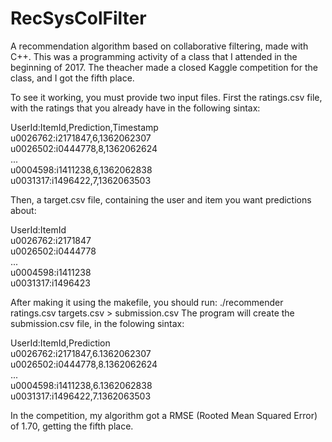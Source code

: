 # RecSysColFilter
A recommendation algorithm based on collaborative filtering, made with C++.
This was a programming activity of a class that I attended in the beginning of 2017.
The theacher made a closed Kaggle competition for the class, and I got the fifth place.

To see it working, you must provide two input files. First the ratings.csv file, with the
ratings that you already have in the following sintax:

UserId:ItemId,Prediction,Timestamp<br />
u0026762:i2171847,6,1362062307<br />
u0026502:i0444778,8,1362062624<br />
...<br />
u0004598:i1411238,6,1362062838<br />
u0031317:i1496422,7,1362063503<br />

Then, a target.csv file, containing the user and item you want predictions about:

UserId:ItemId<br />
u0026762:i2171847<br />
u0026502:i0444778<br />
...<br />
u0004598:i1411238<br />
u0031317:i1496423<br />

After making it using the makefile, you should run: ./recommender ratings.csv targets.csv > submission.csv
The program will create the submission.csv file, in the folowing sintax: 

UserId:ItemId,Prediction<br />
u0026762:i2171847,6.1362062307<br />
u0026502:i0444778,8.1362062624<br />
...<br />
u0004598:i1411238,6.1362062838<br />
u0031317:i1496422,7.1362063503<br />


In the competition, my algorithm got a RMSE (Rooted Mean Squared Error) of 1.70, getting the fifth place.
